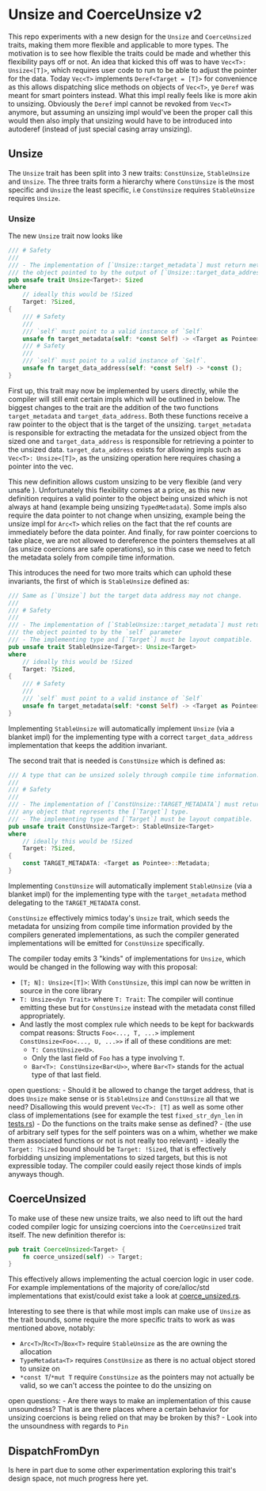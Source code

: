 # Unsize and CoerceUnsize v2

This repo experiments with a new design for the `Unsize` and `CoerceUnsized` traits, making them more flexible and applicable to more types.
The motivation is to see how flexible the traits could be made and whether this flexibility pays off or not.
An idea that kicked this off was to have `Vec<T>: Unsize<[T]>`, which requires user code to run to be able to adjust the pointer for the data.
Today `Vec<T>` implements `Deref<Target = [T]>` for convenience as this allows dispatching slice methods on objects of `Vec<T>`, ye `Deref` was meant for smart pointers instead. What this impl really feels like is more akin to unsizing. Obviously the `Deref` impl cannot be revoked from `Vec<T>` anymore, but assuming an unsizing impl would've been the proper call this would then also imply that unsizing would have to be introduced into autoderef (instead of just special casing array unsizing).

## Unsize

The `Unsize` trait has been split into 3 new traits: `ConstUnsize`, `StableUnsize` and `Unsize`.
The three traits form a hierarchy where `ConstUnsize` is the most specific and `Unsize` the least specific, i.e `ConstUnsize` requires `StableUnsize` requires `Unsize`.

### Unsize

The new `Unsize` trait now looks like

```rs
/// # Safety
///
/// - The implementation of [`Unsize::target_metadata`] must return metadata that is valid for
/// the object pointed to by the output of [`Unsize::target_data_address`].
pub unsafe trait Unsize<Target>: Sized
where
    // ideally this would be !Sized
    Target: ?Sized,
{
    /// # Safety
    ///
    /// `self` must point to a valid instance of `Self`
    unsafe fn target_metadata(self: *const Self) -> <Target as Pointee>::Metadata;
    /// # Safety
    ///
    /// `self` must point to a valid instance of `Self`.
    unsafe fn target_data_address(self: *const Self) -> *const ();
}
```

First up, this trait may now be implemented by users directly, while the compiler will still emit certain impls which will be outlined in below.
The biggest changes to the trait are the addition of the two functions `target_metadata` and `target_data_address`.
Both these functions receive a raw pointer to the object that is the target of the unsizing.
`target_metadata` is responsible for extracting the metadata for the unsized object from the sized one and `target_data_address` is responsible for retrieving a pointer to the unsized data.
`target_data_address` exists for allowing impls such as `Vec<T>: Unsize<[T]>`, as the unsizing operation here requires chasing a pointer into the vec.

This new definition allows custom unsizing to be very flexible (and very unsafe <NOTE DOWN WHY>).
Unfortunately this flexibility comes at a price, as this new definition requires a valid pointer to the object being unsized which is not always at hand (example being unsizing `TypedMetadata`).
Some impls also require the data pointer to not change when unsizing, example being the unsize impl for `Arc<T>` which relies on the fact that the ref counts are immediately before the data pointer.
And finally, for raw pointer coercions to take place, we are not allowed to dereference the pointers themselves at all (as unsize coercions are safe operations), so in this case we need to fetch the metadata solely from compile time information.

This introduces the need for two more traits which can uphold these invariants, the first of which is `StableUnsize` defined as:

```rs
/// Same as [`Unsize`] but the target data address may not change.
///
/// # Safety
///
/// - The implementation of [`StableUnsize::target_metadata`] must return metadata that is valid for
/// the object pointed to by the `self` parameter
/// - The implementing type and [`Target`] must be layout compatible.
pub unsafe trait StableUnsize<Target>: Unsize<Target>
where
    // ideally this would be !Sized
    Target: ?Sized,
{
    /// # Safety
    ///
    /// `self` must point to a valid instance of `Self`
    unsafe fn target_metadata(self: *const Self) -> <Target as Pointee>::Metadata;
}
```

Implementing `StableUnsize` will automatically implement `Unsize` (via a blanket impl) for the implementing type with a correct `target_data_address` implementation that keeps the addition invariant.

The second trait that is needed is `ConstUnsize` which is defined as:

```rs
/// A type that can be unsized solely through compile time information.
///
/// # Safety
///
/// - The implementation of [`ConstUnsize::TARGET_METADATA`] must return metadata that is valid for
/// any object that represents the [`Target`] type.
/// - The implementing type and [`Target`] must be layout compatible.
pub unsafe trait ConstUnsize<Target>: StableUnsize<Target>
where
    // ideally this would be !Sized
    Target: ?Sized,
{
    const TARGET_METADATA: <Target as Pointee>::Metadata;
}
```

Implementing `ConstUnsize` will automatically implement `StableUnsize` (via a blanket impl) for the implementing type with the `target_metadata` method delegating to the `TARGET_METADATA` const.

`ConstUnsize` effectively mimics today's `Unsize` trait, which seeds the metadata for unsizing from compile time information provided by the compilers generated implementations, as such the compiler generated implementations will be emitted for `ConstUnsize` specifically.

The compiler today emits 3 "kinds" of implementations for `Unsize`, which would be changed in the following way with this proposal:
- `[T; N]: Unsize<[T]>`: With `ConstUnsize`, this impl can now be written in source in the core library
- `T: Unsize<dyn Trait>` where `T: Trait`: The compiler will continue emitting these but for `ConstUnsize` instead with the metadata const filled appropriately.
- And lastly the most complex rule which needs to be kept for backwards compat reasons:
    Structs `Foo<..., T, ...>` implement `ConstUnsize<Foo<..., U, ...>>` if all of these conditions are met:
    - `T: ConstUnsize<U>`.
    - Only the last field of `Foo` has a type involving `T`.
    - `Bar<T>: ConstUnsize<Bar<U>>`, where `Bar<T>` stands for the actual type of that last field.

open questions:
    - Should it be allowed to change the target address, that is does `Unsize` make sense or is `StableUnsize` and `ConstUnsize` all that we need? Disallowing this would prevent `Vec<T>: [T]` as well as some other class of implementations (see for example the test `fixed_str_dyn_len` in [tests.rs](src/tests.rs))
    - Do the functions on the traits make sense as defined?
    - (the use of arbitrary self types for the self pointers was on a whim, whether we make them associated functions or not is not really too relevant)
    - ideally the `Target: ?Sized` bound should be `Target: !Sized`, that is effectively forbidding unsizing implementations to sized targets, but this is not expressible today. The compiler could easily reject those kinds of impls anyways though.

## CoerceUnsized

To make use of these new unsize traits, we also need to lift out the hard coded compiler logic for unsizing coercions into the `CoerceUnsized` trait itself.
The new definition therefor is:

```rs
pub trait CoerceUnsized<Target> {
    fn coerce_unsized(self) -> Target;
}
```

This effectively allows implementing the actual coercion logic in user code.
For example implementations of the majority of core/alloc/std implementations that exist/could exist take a look at [coerce_unsized.rs](src/coerce_unsized.rs).

Interesting to see there is that while most impls can make use of `Unsize` as the trait bounds, some require the more specific traits to work as was mentioned above, notably:
- `Arc<T>`/`Rc<T>`/`Box<T>` require `StableUnsize` as the are owning the allocation
- `TypeMetadata<T>` requires `ConstUnsize` as there is no actual object stored to unsize on
- `*const T`/`*mut T` require `ConstUnsize` as the pointers may not actually be valid, so we can't access the pointee to do the unsizing on


open questions:
    - Are there ways to make an implementation of this cause unsoundness? That is are there places where a certain behavior for unsizing coercions is being relied on that may be broken by this?
    - Look into the unsoundness with regards to `Pin`


## DispatchFromDyn

Is here in part due to some other experimentation exploring this trait's design space, not much progress here yet.
